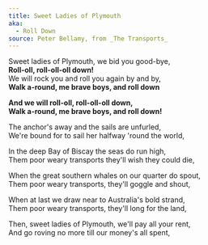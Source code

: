 ```yaml
---  
title: Sweet Ladies of Plymouth
aka:
  - Roll Down  
source: Peter Bellamy, from _The Transports_
---  
```

  
Sweet ladies of Plymouth, we bid you good-bye,  
**Roll-oll, roll-oll-oll down!**  
We will rock you and roll you again by and by,  
**Walk a-round, me brave boys, and roll down**  

**And we will roll-oll, roll-oll-oll down,**  
**Walk a-round, me brave boys, and roll down!**  

The anchor's away and the sails are unfurled,  
We're bound for to sail her halfway 'round the world,  

In the deep Bay of Biscay the seas do run high,  
Them poor weary transports they'll wish they could die,  

When the great southern whales on our quarter do spout,  
Them poor weary transports, they'll goggle and shout,  

When at last we draw near to Australia's bold strand,  
Them poor weary transports, they'll long for the land,  

Then, sweet ladies of Plymouth, we'll pay all your rent,  
And go roving no more till our money's all spent,  